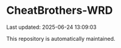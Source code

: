 # CheatBrothers-WRD

Last updated: 2025-06-24 13:09:03

This repository is automatically maintained.
